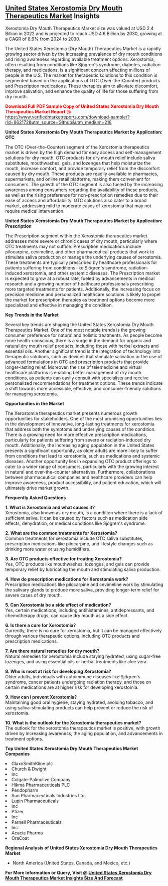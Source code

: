 <h2><a href="https://www.verifiedmarketreports.com/download-sample/?rid=862172&amp;utm_source=Github&amp;utm_medium=218" target="_blank">United States Xerostomia Dry Mouth Therapeutics Market</a> Insights</h2><p>Xerostomia Dry Mouth Therapeutics Market size was valued at USD 2.4 Billion in 2022 and is projected to reach USD 4.6 Billion by 2030, growing at a CAGR of 8.9% from 2024 to 2030.</p><p><p>The United States Xerostomia (Dry Mouth) Therapeutics Market is a rapidly growing sector driven by the increasing prevalence of dry mouth conditions and rising awareness regarding available treatment options. Xerostomia, often resulting from conditions like Sjögren's syndrome, diabetes, radiation therapy, and medications, is a significant concern affecting millions of people in the U.S. The market for therapeutic solutions to this condition is segmented based on the applications of OTC (Over-the-Counter) products and Prescription medications. These therapies aim to alleviate discomfort, improve salivation, and enhance the quality of life for those suffering from dry mouth.</p> <p><p><span class=""><span style="color: #ff0000;"><strong>Download Full PDF Sample Copy of United States Xerostomia Dry Mouth Therapeutics Market Report</strong> @ </span><a href="https://www.verifiedmarketreports.com/download-sample/?rid=862172&amp;utm_source=Github&amp;utm_medium=218" target="_blank">https://www.verifiedmarketreports.com/download-sample/?rid=862172&amp;utm_source=Github&amp;utm_medium=218</a></span></p></p> <p><strong>United States Xerostomia Dry Mouth Therapeutics Market by Application: OTC</strong></p> <p>The OTC (Over-the-Counter) segment of the Xerostomia therapeutics market is driven by the high demand for easy access and self-management solutions for dry mouth. OTC products for dry mouth relief include saliva substitutes, mouthwashes, gels, and lozenges that help moisturize the mouth, increase comfort, and provide temporary relief from the discomfort caused by dry mouth. These products are readily available in pharmacies, supermarkets, and online retail platforms, making them convenient for consumers. The growth of the OTC segment is also fueled by the increasing awareness among consumers regarding the availability of these products, as well as the rising preference for non-prescription remedies due to their ease of access and affordability. OTC solutions also cater to a broad market, addressing mild to moderate cases of xerostomia that may not require medical intervention.</p> <p><strong>United States Xerostomia Dry Mouth Therapeutics Market by Application: Prescription</strong></p> <p>The Prescription segment within the Xerostomia therapeutics market addresses more severe or chronic cases of dry mouth, particularly where OTC treatments may not suffice. Prescription medications include pilocarpine, cevimeline, and other pharmaceutical products that work to stimulate saliva production or manage the underlying causes of xerostomia. These treatments are typically prescribed by healthcare professionals for patients suffering from conditions like Sjögren's syndrome, radiation-induced xerostomia, and other systemic diseases. The Prescription market is expected to grow at a robust rate, fueled by advancements in medical research and a growing number of healthcare professionals prescribing more targeted treatments for patients. Additionally, the increasing focus on precision medicine and personalized healthcare solutions is likely to propel the market for prescription therapies as treatment options become more specialized and effective in managing the condition.</p> <p><strong>Key Trends in the Market</strong></p> <p>Several key trends are shaping the United States Xerostomia Dry Mouth Therapeutics Market. One of the most notable trends is the growing consumer preference for natural and holistic treatments. As people become more health-conscious, there is a surge in the demand for organic and natural dry mouth relief products, including those with herbal extracts and essential oils. Another significant trend is the integration of technology into therapeutic solutions, such as devices that stimulate salivation or the use of advanced formulations in OTC and prescription products that provide longer-lasting relief. Moreover, the rise of telemedicine and virtual healthcare platforms is enabling better management of dry mouth conditions, as patients can easily consult with specialists and receive personalized recommendations for treatment options. These trends indicate a shift towards more accessible, effective, and consumer-friendly solutions for managing xerostomia.</p> <p><strong>Opportunities in the Market</strong></p> <p>The Xerostomia therapeutics market presents numerous growth opportunities for stakeholders. One of the most promising opportunities lies in the development of innovative, long-lasting treatments for xerostomia that address both the symptoms and underlying causes of the condition. There is a growing need for more effective prescription medications, particularly for patients suffering from severe or radiation-induced dry mouth. Additionally, the increasing aging population in the United States presents a significant opportunity, as older adults are more likely to suffer from conditions that lead to xerostomia, such as medications and systemic diseases. Another opportunity lies in expanding OTC product offerings to cater to a wider range of consumers, particularly with the growing interest in natural and over-the-counter alternatives. Furthermore, collaborations between pharmaceutical companies and healthcare providers can help improve awareness, product accessibility, and patient education, which will ultimately drive market growth.</p> <p><strong>Frequently Asked Questions</strong></p> <p><strong>1. What is Xerostomia and what causes it?</strong><br> Xerostomia, also known as dry mouth, is a condition where there is a lack of sufficient saliva. It can be caused by factors such as medication side effects, dehydration, or medical conditions like Sjögren's syndrome.</p> <p><strong>2. What are the common treatments for Xerostomia?</strong><br> Common treatments for xerostomia include OTC saliva substitutes, prescription medications like pilocarpine, and lifestyle changes such as drinking more water or using humidifiers.</p> <p><strong>3. Are OTC products effective for treating Xerostomia?</strong><br> Yes, OTC products like mouthwashes, lozenges, and gels can provide temporary relief by lubricating the mouth and stimulating saliva production.</p> <p><strong>4. How do prescription medications for Xerostomia work?</strong><br> Prescription medications like pilocarpine and cevimeline work by stimulating the salivary glands to produce more saliva, providing longer-term relief for severe cases of dry mouth.</p> <p><strong>5. Can Xerostomia be a side effect of medication?</strong><br> Yes, certain medications, including antihistamines, antidepressants, and chemotherapy drugs, can cause dry mouth as a side effect.</p> <p><strong>6. Is there a cure for Xerostomia?</strong><br> Currently, there is no cure for xerostomia, but it can be managed effectively through various therapeutic options, including OTC products and prescription medications.</p> <p><strong>7. Are there natural remedies for dry mouth?</strong><br> Natural remedies for xerostomia include staying hydrated, using sugar-free lozenges, and using essential oils or herbal treatments like aloe vera.</p> <p><strong>8. Who is most at risk for developing Xerostomia?</strong><br> Older adults, individuals with autoimmune diseases like Sjögren's syndrome, cancer patients undergoing radiation therapy, and those on certain medications are at higher risk for developing xerostomia.</p> <p><strong>9. How can I prevent Xerostomia?</strong><br> Maintaining good oral hygiene, staying hydrated, avoiding tobacco, and using saliva-stimulating products can help prevent or reduce the risk of xerostomia.</p> <p><strong>10. What is the outlook for the Xerostomia therapeutics market?</strong><br> The outlook for the xerostomia therapeutics market is positive, with growth driven by increasing awareness, the aging population, and advancements in treatment options.</p> </p><p><strong>Top United States Xerostomia Dry Mouth Therapeutics Market Companies</strong></p><div data-test-id=""><p><li>GlaxoSmithKline plc</li><li> Church & Dwight</li><li> Inc</li><li> Colgate-Palmolive Company</li><li> Hikma Pharmaceuticals PLC</li><li> Pendopharm</li><li> Sun Pharmaceuticals Industries Ltd.</li><li> Lupin Pharmaceuticals</li><li> Inc</li><li> Pfizer</li><li> Inc</li><li> Parnell Pharmaceuticals</li><li> Inc</li><li> Acacia Pharma</li><li> OraCoat</li></p><div><strong>Regional Analysis of&nbsp;United States Xerostomia Dry Mouth Therapeutics Market</strong></div><ul><li dir="ltr"><p dir="ltr">North America&nbsp;(United States, Canada, and Mexico, etc.)</p></li></ul><p><strong>For More Information or Query, Visit @&nbsp;</strong><strong><a href="https://www.verifiedmarketreports.com/product/xerostomia-dry-mouth-therapeutics-market/?utm_source=Github&amp;utm_medium=218" target="_blank">United States Xerostomia Dry Mouth Therapeutics Market Insights Size And Forecast</a></strong></p></div>
